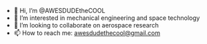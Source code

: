 - 👋 Hi, I’m @AWESDUDEtheCOOL
- 👀 I’m interested in mechanical engineering and space technology
- 💞️ I’m looking to collaborate on aerospace research
- 📫 How to reach me: awesdudethecool@gmail.com

<!---
AWESDUDEtheCOOL/AWESDUDEtheCOOL is a ✨ special ✨ repository because its `README.md` (this file) appears on your GitHub profile.
You can click the Preview link to take a look at your changes.
--->
